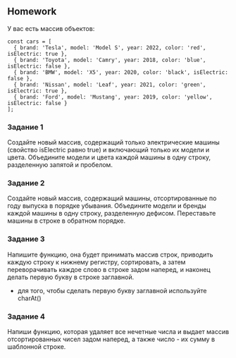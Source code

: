 ## Homework

У вас есть массив объектов:

```
const cars = [
  { brand: 'Tesla', model: 'Model S', year: 2022, color: 'red', isElectric: true },
  { brand: 'Toyota', model: 'Camry', year: 2018, color: 'blue', isElectric: false },
  { brand: 'BMW', model: 'X5', year: 2020, color: 'black', isElectric: false },
  { brand: 'Nissan', model: 'Leaf', year: 2021, color: 'green', isElectric: true },
  { brand: 'Ford', model: 'Mustang', year: 2019, color: 'yellow', isElectric: false }
];
```

### Задание 1

Создайте новый массив,
содержащий только электрические машины (свойство isElectric равно true)
и включающий только их модели и цвета.
Объедините модели и цвета каждой машины в одну строку,
разделенную запятой и пробелом.

### Задание 2

Создайте новый массив, содержащий машины, отсортированные по году выпуска в порядке убывания.
Объедините модели и бренды каждой машины в одну строку, разделенную дефисом.
Переставьте машины в строке в обратном порядке.

### Задание 3

Напишите функцию, она будет принимать массив строк, приводить каждую строку к нижнему регистру,
сортировать, а затем переворачивать каждое слово в строке задом наперед, и наконец делать первую букву в строке заглавной.

* для того, чтобы сделать первую букву заглавной используйте charAt()

### Задание 4

Напиши функцию, которая удаляет все нечетные числа и выдает массив отсортированных чисел задом наперед,
а также число - их сумму в шаблонной строке.
